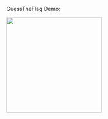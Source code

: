 GuessTheFlag Demo:

<img src="https://github.com/chandevbringino/Portfolio/blob/main/iOS/SwiftUI/GuessTheFlag/Demo/GuessTheFlagDemo.gif" width="250">
